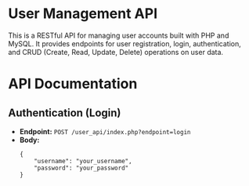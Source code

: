 # User Management API

This is a RESTful API for managing user accounts built with PHP and MySQL. It provides endpoints for user registration, login, authentication, and CRUD (Create, Read, Update, Delete) operations on user data.

# API Documentation

## Authentication (Login)

- **Endpoint:** `POST /user_api/index.php?endpoint=login`
- **Body:**
  ```
  {
      "username": "your_username",
      "password": "your_password"
  }
  ```

